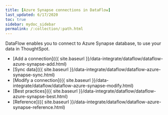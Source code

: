 ```yaml
---
title: [Azure Synapse connections in DataFlow]
last_updated: 6/17/2020
toc: true
sidebar: mydoc_sidebar
permalink: /:collection/:path.html
---
```

DataFlow enables you to connect to Azure Synapse database, to use your data in ThoughtSpot.

- [Add a connection]({{ site.baseurl }}/data-integrate/dataflow/dataflow-azure-synapse-add.html)
- [Sync data]({{ site.baseurl }}/data-integrate/dataflow/dataflow-azure-synapse-sync.html)
- [Modify a connection]({{ site.baseurl }}/data-integrate/dataflow/dataflow-azure-synapse-modify.html)
- [Best practices]({{ site.baseurl }}/data-integrate/dataflow/dataflow-azure-synapse-best.html)
- [Reference]({{ site.baseurl }}/data-integrate/dataflow/dataflow-azure-synapse-reference.html)

<!--
1. Click **Data** in the top navigation bar.

2. Click the **Connections** tab at the top of the page, and click **+ Add connection** at the upper-right-hand side of the page.

    ![Click "+ Add connection"]({{ site.baseurl }}/images/redshift-addconnection.png "Click "+ add connection"")
   []({{ site.baseurl }}/images/new-connection.png "New db connect")

3. Create a name for your connection, a description (optional), then select the Synapse connection type, and click **Continue**.

   ![Add a Synapse connection]({{ site.baseurl }}/images/synapse-connectiontype.png "Add a Synapse connection")

4. Enter the connection details for your Synapse data source.

   ![Enter connection details]({{ site.baseurl }}/images/synapse-connectiondetails.png "Enter connection details")

   Refer to the [Synapse connection reference]({{ site.baseurl }}/data-integrate/embrace/embrace-synapse-reference.html#) for more information on each of the specific attributes you must enter for your connection.

5. (Optional) Provide additional key-value pairs that you need to set up your connection to Synapse, by doing the following:
- Click the **Advanced Config** menu to reveal the **Key** and **Value** fields.
- Enter your key and value information.
- To add more keys and values, click the plus sign (+), and enter them.

    {% include note.html content="Any key-value pairs that you enter must be defined in your Synapse data source. Key-value pairs are case-sensitive." %}

6. Click **Continue**.      

7. Select tables (on the left) and the columns from each table (on the right), and then click **Create connection**.

    ![Select tables and columns for your connection]({{ site.baseurl }}/images/snowflake-selecttables.png "Select tables and columns for your connection")
    ![Select tables and columns for your connection]({{ site.baseurl }}/images/synapse-selecttables.png "Select tables and columns for your connection")

   Once the connection is added, you can search your Synapse database right away by clicking **Search now**.

   ![The "Connection created" screen]({{ site.baseurl }}/images/synapse-connectioncreated.png "The "Connection created" screen")

   Your new connection appears on the **Data** > **Connections** page. You can click the name of your connection to view the tables and columns in your connection.   

The connection you just created is a link to the external data source. If there are any joins in the selected tables of the external data source, those are imported into ThoughtSpot.

You can now perform a live query on the selected tables and columns of your connection. Because the selected tables and columns in your connection are linked, it may take a while to initially render the search results. This is because ThoughtSpot does not cache linked data. With linked data, ThoughtSpot queries the external database directly, which is slower than querying data that is stored in ThoughtSpot's database.

## Related information
- [Modify a Synapse connection]({{ site.baseurl }}/data-integrate/embrace/embrace-synapse-modify.html)
- [Synapse connection reference]({{ site.baseurl }}/data-integrate/embrace/embrace-synapse-reference.html)
- [Load and manage data]({{ site.baseurl }}/admin/loading/loading-intro.html)
- [Data and object security]({{ site.baseurl }}/admin/architecture/security.html)

-->
